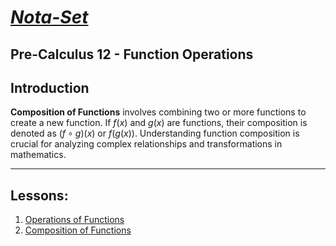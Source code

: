 # [***Nota-Set***](../index.md)
## Pre-Calculus 12 - <i class="fa-solid fa-circle-plus"></i> Function Operations
## **Introduction**

**Composition of Functions** involves combining two or more functions to create a new function. If $f(x)$ and $g(x)$ are functions, their composition is denoted as $(f \circ g)(x)$ or $f(g(x))$. Understanding function composition is crucial for analyzing complex relationships and transformations in mathematics.

---

## **Lessons**:

1. [Operations of Functions](../Notes/PC12/Operations/Lesson%201%20(Function%20Operations).html)
2. [Composition of Functions](../Notes/PC12/Operations/Lesson%202%20(Composition%20of%20Functions).html)


<link rel="stylesheet" href="https://cdnjs.cloudflare.com/ajax/libs/font-awesome/6.3.0/css/all.min.css">